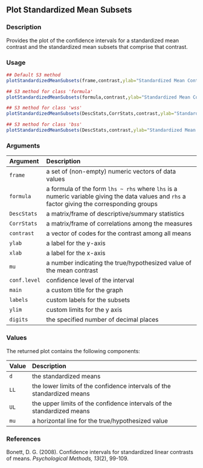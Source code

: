 ## Plot Standardized Mean Subsets

### Description

Provides the plot of the confidence intervals for a standardized mean contrast and the standardized mean subsets that comprise that contrast.

### Usage

```r
## Default S3 method
plotStandardizedMeanSubsets(frame,contrast,ylab="Standardized Mean Contrast",xlab="",mu=0,conf.level=.95,rope=NULL,values=TRUE,main=NULL,labels=NULL,ylim=NULL,digits=3)

## S3 method for class 'formula'
plotStandardizedMeanSubsets(formula,contrast,ylab="Standardized Mean Contrast",xlab="",mu=0,conf.level=.95,rope=NULL,values=TRUE,main=NULL,labels=NULL,ylim=NULL,digits=3)

## S3 method for class 'wss'
plotStandardizedMeanSubsets(DescStats,CorrStats,contrast,ylab="Standardized Mean Contrast",xlab="",mu=0,conf.level=.95,rope=NULL,values=TRUE,main=NULL,labels=NULL,ylim=NULL,digits=3)

## S3 method for class 'bss'
plotStandardizedMeanSubsets(DescStats,contrast,ylab="Standardized Mean Contrast",xlab="",mu=0,conf.level=.95,rope=NULL,values=TRUE,main=NULL,labels=NULL,ylim=NULL,digits=3)
```

### Arguments

Argument | Description
:-- | :--
```frame``` | a set of (non-empty) numeric vectors of data values
```formula``` | a formula of the form `lhs ~ rhs` where `lhs` is a numeric variable giving the data values and `rhs` a factor giving the corresponding groups
```DescStats``` | a matrix/frame of descriptive/summary statistics
```CorrStats``` | a matrix/frame of correlations among the measures
```contrast``` | a vector of codes for the contrast among all means
```ylab``` | a label for the y-axis
```xlab``` | a label for the x-axis
```mu``` | a number indicating the true/hypothesized value of the mean contrast
```conf.level``` | confidence level of the interval
```main``` | a custom title for the graph
```labels``` | custom labels for the subsets
```ylim``` | custom limits for the y axis
```digits``` | the specified number of decimal places

### Values

The returned plot contains the following components:

Value | Description
:-- | :--
```d``` | the standardized means
```LL``` | the lower limits of the confidence intervals of the standardized means
```UL``` | the upper limits of the confidence intervals of the standardized means
```mu``` | a horizontal line for the true/hypothesized value

### References

Bonett, D. G. (2008). Confidence intervals for standardized linear contrasts of means. *Psychological Methods, 13*(2), 99-109.
